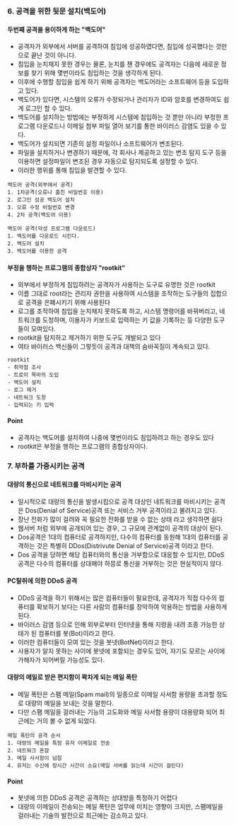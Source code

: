 ### 6. 공격을 위한 뒷문 설치(백도어)

#### 두번째 공격을 용이하게 하는 "백도어"
- 공격자가 외부에서 서버를 공격하여 침입에 성공하였다면, 침입에 성곡했다는 것만으로 끝난 것이 아니다.
- 침입을 눈치채지 못한 경우는 물론, 눈치를 챈 경우에도 공격자는 다음에 새로운 정보를 찾기 위해 몇번이라도 침입하는 것을 생각하게 된다.
- 이후에 수행할 침입을 쉽게 하기 위해 공격자는 백도어라는 소프트웨어 등을 도입하고 있다.
- 백도어가 있다면, 시스템의 오류가 수정되거나 관리자가 ID와 암호를 변경하여도 쉽게 로그인 할 수 있다.
- 백도어를 설치하는 방법에는 부정하게 시스템에 침입하는 것 뿐만 아니라 부정한 프로그램 다운로드나 이메일 첨부 파일 열어 보기를 통한 바이러스 감염도 있을 수 있다.
- 백도어가 설치되면 기존의 설정 파일이나 소프트웨어가 변조된다.
- 파일을 설치하거나 변경하기 때문에, 각 회사나 제공하고 있는 변조 탐지 도구 등을 이용하면 설정파일이 변조된 경우 자동으로 탐지되도록 설정할 수 있다.
- 이러한 행위를 통해 침입을 발견할 수 있다.
```
백도어 공격(외부에서 공격)
1. 1차공격(오류나 훔친 비밀번호 이용)
2. 로그인 성공 백도어 설치
3. 오류 수정 비밀번호 변경
4. 2차 공격(백도어 이용)
```
```
백도어 공격(악성 프로그램 다운로드)
1. 백도어를 다운로드 시킨다.
2. 백도어 설치
3. 백도어를 이용한 공격
```

#### 부정을 행하는 프로그램의 종합상자 "rootkit"
- 외부에서 부정하게 침입하려는 공격자가 사용하는 도구로 유명한 것은 rootkit
- 이름 그대로 root라는 관리자 권한을 사용하여 시스템을 조작하는 도구들의 집합으로 공격을 은폐시키기 위해 사용된다
- 로그를 조작하여 침입을 눈치채지 못하도록 하고, 시스템 명령어를 바꿔버리고, 네트워크를 도청하며, 이용자가 키보드로 입력하는 키 값을 기록하는 등 다양한 도구들이 모여있다.
- rootkit을 탐지하고 제거하기 위한 도구도 개발되고 있다
- 여타 바이러스 백신들이 그렇듯이 공격과 대책의 숨바꼭질이 계속되고 있다.
```
rootkit
- 취약점 조사
- 트로이 목마의 도입
- 백도어 설치
- 로그 제거
- 네트워크 도청
- 입력되는 키 입력
```

#### Point
- 공격자는 백도어를 설치하여 나중에 몇번이라도 침입하려고 하는 경우도 있다
- rootkit은 부정을 행하는 프로그램의 종합상자이다.

### 7. 부하를 가중시키는 공격
#### 대량의 통신으로 네트워크를 마비시키는 공격
- 일시적으로 대량의 통신을 발생시킴으로 공격 대상인 네트워크를 마비시키는 공격은 Dos(Denial of Service)공격 또는 서비스 거부 공격이라고 불려지고 있다.
- 장난 전화가 많이 걸려와 꼭 필요한 전화를 받을 수 없는 상태 라고 생각하면 쉽다
- 웹서버 처럼 외부에 공개되어 있는 경우, 그 규모에 관계없이 공격의 대상이 된다.
- Dos공격은 1대의 컴퓨터로 공격하지만, 다수의 컴퓨터를 동원해 1대의 컴퓨터를 공격하는 것은 특별히 DDos(Distrivute Denial of Service)공격 이라고 한다.
- Dos 공격을 당하면 해당 컴퓨터와의 통신을 거부함으로 대응할 수 있지만, DDoS공격은 다수의 컴퓨터를 상대해야 하믕로 통신을 거부하는 것은 현실적이지 않다.

#### PC탈취에 의한  DDoS 공격
- DDoS 공격을 하기 위해서는 많은 컴퓨터들이 필요한데, 공격자가 직접 다수의 컴퓨터를 확보하기 보다는 다른 사람의 컴퓨터를 장악하여 악용하는 방법을 사용하게 된다.
- 바이러스 감염 등으로 인해 외부로부터 인터넷을 통해 지령을 내려 조종 가능한 상태가 된 컴퓨터를 봇(Bot)이라고 한다.
- 이러한 컴퓨터들이 모여 있는 것을 봇넷(BotNet)이라고 한다.
- 사용자가 알지 못하는 사이에 봇넷에 포함되는 경우도 있어, 자기도 모르는 사이에 가해자가 되어버릴 가능성도 있다.

#### 대량의 메일로 받은 편지함이 꽉차게 되는 메일 폭탄
- 메일 폭탄은 스팸 메일(Spam mail)의 일종으로 이메일 사서함 용량을 초과할 정도로 대량의 메일을 보내는 것을 말한다.
- 다만 스팸 메일을 걸러내는 기능의 고도화와 메일 사서함 용량이 대용량화 되어 최근에는 거의 볼 수 없게 되었다.

```
메일 폭탄의 공격 순서
1. 대량의 메일을 특정 유저 이메일로 전송
2. 네트워크 혼잠
3. 메일 사서함이 넘침
4. 유저는 수신에 장시간 시간이 소요(메일 서버를 읽는데 시간이 걸린다)
```


#### Point
- 봇넷에 의한 DDoS 공격은 공격하는 상대방을 특정하기 어렵다
- 대량의 이메일이 전송되는 메일 폭탄은 업무에 미치는 영향이 크지만, 스팸메일을 걸러내는 기술의 발전으로 최근에는 감소하고 있다.